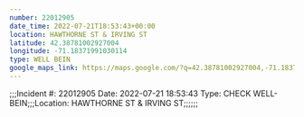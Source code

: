 ```yaml
---
number: 22012905
date_time: 2022-07-21T18:53:43+00:00
location: HAWTHORNE ST & IRVING ST
latitude: 42.38781002927004
longitude: -71.18371991030114
type: WELL BEIN
google_maps_link: https://maps.google.com/?q=42.38781002927004,-71.18371991030114
---
```


;;;Incident #: 22012905  Date: 2022-07-21 18:53:43  Type: CHECK WELL-BEIN;;;Location: HAWTHORNE ST & IRVING ST;;;;;;
